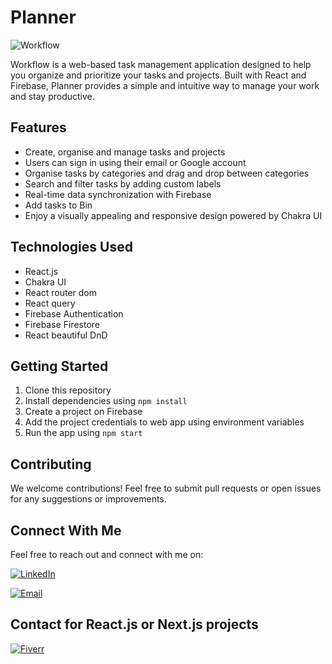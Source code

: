 # Planner
![Workflow](https://github.com/user-attachments/assets/480d86bc-7e1e-4914-bbd8-6ae01e0cef6a)


Workflow is a web-based task management application designed to help you organize and prioritize your tasks and projects. Built with React and Firebase, Planner provides a simple and intuitive way to manage your work and stay productive.

## Features

- Create, organise and manage tasks and projects
- Users can sign in using their email or Google account
- Organise tasks by categories and drag and drop between categories
- Search and filter tasks by adding custom labels
- Real-time data synchronization with Firebase
- Add tasks to Bin
- Enjoy a visually appealing and responsive design powered by Chakra UI

## Technologies Used

- React.js
- Chakra UI
- React router dom
- React query
- Firebase Authentication
- Firebase Firestore
- React beautiful DnD

## Getting Started

1. Clone this repository
2. Install dependencies using `npm install`
3. Create a project on Firebase
4. Add the project credentials to web app using environment variables
5. Run the app using `npm start`

## Contributing

We welcome contributions! Feel free to submit pull requests or open issues for any suggestions or improvements.

## Connect With Me

Feel free to reach out and connect with me on:

[![LinkedIn](https://img.shields.io/badge/-LinkedIn-0077B5?style=for-the-badge&logo=linkedin&logoColor=white)](https://www.linkedin.com/in/saumyakanta-panda-reactjs-nextjs-developer)

[![Email](https://img.shields.io/badge/-Email-D14836?style=for-the-badge&logo=gmail&logoColor=white)](mailto:skdeveloper101@gmail.com)

## Contact for React.js or Next.js projects

[![Fiverr](https://img.shields.io/badge/-Fiverr-1DBF73?style=for-the-badge&logo=fiverr&logoColor=white)](https://www.fiverr.com/s/vVwg0W)

